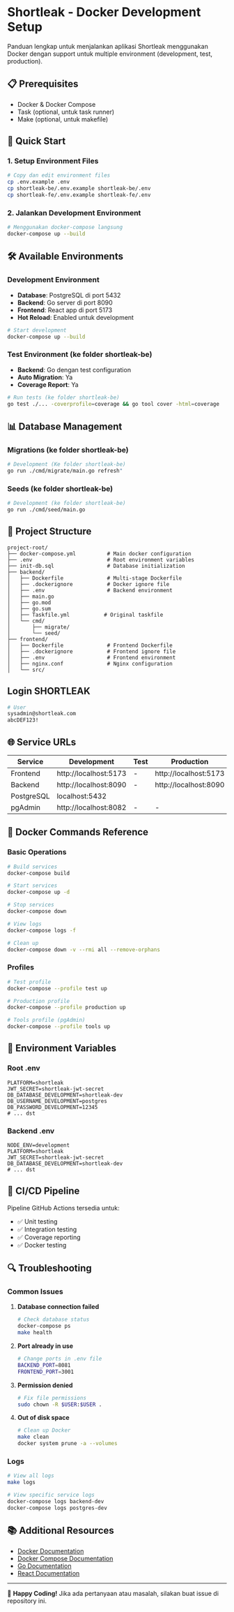 # Shortleak - Docker Development Setup

Panduan lengkap untuk menjalankan aplikasi Shortleak menggunakan Docker dengan support untuk multiple environment (development, test, production).

## 📋 Prerequisites

- Docker & Docker Compose
- Task (optional, untuk task runner)
- Make (optional, untuk makefile)

## 🚀 Quick Start

### 1. Setup Environment Files

```bash
# Copy dan edit environment files
cp .env.example .env
cp shortleak-be/.env.example shortleak-be/.env
cp shortleak-fe/.env.example shortleak-fe/.env
```

### 2. Jalankan Development Environment

```bash
# Menggunakan docker-compose langsung
docker-compose up --build
```

## 🛠 Available Environments

### Development Environment
- **Database**: PostgreSQL di port 5432
- **Backend**: Go server di port 8090  
- **Frontend**: React app di port 5173
- **Hot Reload**: Enabled untuk development

```bash
# Start development
docker-compose up --build
```

### Test Environment (ke folder shortleak-be)
- **Backend**: Go dengan test configuration
- **Auto Migration**: Ya
- **Coverage Report**: Ya

```bash
# Run tests (ke folder shortleak-be)
go test ./... -coverprofile=coverage && go tool cover -html=coverage
```

## 📊 Database Management

### Migrations (ke folder shortleak-be)

```bash
# Development (Ke folder shortleak-be)
go run ./cmd/migrate/main.go refresh"
```

### Seeds (ke folder shortleak-be)

```bash
# Development (ke folder shortleak-be)
go run ./cmd/seed/main.go
```

## 📁 Project Structure

```
project-root/
├── docker-compose.yml          # Main docker configuration
├── .env                        # Root environment variables
├── init-db.sql                 # Database initialization
├── backend/
│   ├── Dockerfile              # Multi-stage Dockerfile
│   ├── .dockerignore           # Docker ignore file
│   ├── .env                    # Backend environment
│   ├── main.go
│   ├── go.mod
│   ├── go.sum
│   ├── Taskfile.yml           # Original taskfile
│   └── cmd/
│       ├── migrate/
│       └── seed/
├── frontend/
│   ├── Dockerfile              # Frontend Dockerfile
│   ├── .dockerignore           # Frontend ignore file
│   ├── .env                    # Frontend environment
│   ├── nginx.conf              # Nginx configuration
│   └── src/
```
## Login SHORTLEAK

```bash
# User
sysadmin@shortleak.com
abcDEF123!
```

## 🌐 Service URLs

| Service | Development | Test | Production |
|---------|------------|------|------------|
| Frontend | http://localhost:5173 | - | http://localhost:5173 |
| Backend | http://localhost:8090 | - | http://localhost:8090 |
| PostgreSQL | localhost:5432
| pgAdmin | http://localhost:8082 | - | - |

## 🐳 Docker Commands Reference

### Basic Operations

```bash
# Build services
docker-compose build

# Start services
docker-compose up -d

# Stop services
docker-compose down

# View logs
docker-compose logs -f

# Clean up
docker-compose down -v --rmi all --remove-orphans
```

### Profiles

```bash
# Test profile
docker-compose --profile test up

# Production profile
docker-compose --profile production up

# Tools profile (pgAdmin)
docker-compose --profile tools up
```

## 📝 Environment Variables

### Root .env
```env
PLATFORM=shortleak
JWT_SECRET=shortleak-jwt-secret
DB_DATABASE_DEVELOPMENT=shortleak-dev
DB_USERNAME_DEVELOPMENT=postgres
DB_PASSWORD_DEVELOPMENT=12345
# ... dst
```

### Backend .env
```env
NODE_ENV=development
PLATFORM=shortleak
JWT_SECRET=shortleak-jwt-secret
DB_DATABASE_DEVELOPMENT=shortleak-dev
# ... dst
```

## 🚀 CI/CD Pipeline

Pipeline GitHub Actions tersedia untuk:
- ✅ Unit testing
- ✅ Integration testing  
- ✅ Coverage reporting
- ✅ Docker testing

## 🔍 Troubleshooting

### Common Issues

1. **Database connection failed**
   ```bash
   # Check database status
   docker-compose ps
   make health
   ```

2. **Port already in use**
   ```bash
   # Change ports in .env file
   BACKEND_PORT=8081
   FRONTEND_PORT=3001
   ```

3. **Permission denied**
   ```bash
   # Fix file permissions
   sudo chown -R $USER:$USER .
   ```

4. **Out of disk space**
   ```bash
   # Clean up Docker
   make clean
   docker system prune -a --volumes
   ```

### Logs

```bash
# View all logs
make logs

# View specific service logs
docker-compose logs backend-dev
docker-compose logs postgres-dev
```

## 📚 Additional Resources

- [Docker Documentation](https://docs.docker.com/)
- [Docker Compose Documentation](https://docs.docker.com/compose/)
- [Go Documentation](https://golang.org/doc/)
- [React Documentation](https://reactjs.org/docs/)

---

🎉 **Happy Coding!** Jika ada pertanyaan atau masalah, silakan buat issue di repository ini.
